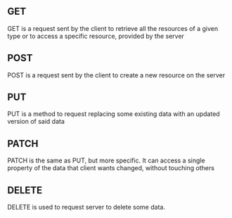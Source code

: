 ## GET
GET is a request sent by the client to retrieve all the resources of a given type or to access a specific resource, provided by the server

## POST
POST is a request sent by the client to create a new resource on the server

## PUT
PUT is a method to request replacing some existing data with an updated version of said data

## PATCH
PATCH is the same as PUT, but more specific. It can access a single property of the data that client wants changed, without touching others

## DELETE
DELETE is used to request server to delete some data.